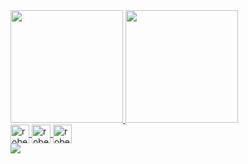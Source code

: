 <div>
<a href="https://github.com/RobertOcsV/RobertOcsV">
<img height="180em" src="https://github-readme-stats.vercel.app/api?username=RobertOcsV&show_icons=true&theme=dark"/>
<img height="180em"src="https://github-readme-stats.vercel.app/api/top-langs/?username=RobertOcsV&layout=compact&theme=dark)](https://github.com/anuraghazra/github-readme-stats">
</div>

<div  margin-top="5px">
<img  alt="robert html" align="center" heigh="30px" width="30px"src="https://cdn.jsdelivr.net/gh/devicons/devicon/icons/html5/html5-original.svg" />
<img  alt="robert css" align="center" heigh="30px" width="30px"src="https://cdn.jsdelivr.net/gh/devicons/devicon/icons/css3/css3-original.svg" />
<img  alt="robert css" align="center" heigh="30px" width="30px"src="https://cdn.jsdelivr.net/gh/devicons/devicon/icons/javascript/javascript-original.svg" />
<div>

<div margin-top="5px">
  <a href="https://www.linkedin.com/in/robert-oliveira-4799b7138/" target="_blank"> <img src="https://img.shields.io/badge/LinkedIn-0077B5?style=for-the-badge&logo=linkedin&logoColor=black"></a>
</div>

